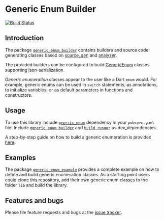 # Generic Enum Builder
[![Build Status](https://travis-ci.com/simphotonics/generic_enum.svg?branch=master)](https://travis-ci.com/simphotonics/generic_enum)


## Introduction

The package [`generic_enum_builder`][generic_enum_builder] contains builders and
source code generating classes based on [source_gen] and [analyzer].

The provided builders can be configured to build [GenericEnum] classes
supporting json-serialization.

*Generic enumeration* classes appear to the user like a Dart `enum` would.
For example, generic enums can be used in `switch` statements, as annotations,
to initialize variables, or as default parameters in functions and constructors.

## Usage

To use this library include [`generic_enum`][generic_enum] dependency in your `pubspec.yaml` file.
Include [`generic_enum_builder`][generic_enum_builder] and [`build_runner`][build_runner] as dev_dependencies.

A step-by-step guide on how to build a generic enumeration is provided [here].


## Examples

The package [`generic_enum_example`][generic_enum_example] provides a complete example on how to define and build
generic enumeration classes. As a starting point users could clone this repository, add
their own generic enum classes to the folder `lib` and build the library.


## Features and bugs
Please file feature requests and bugs at the [issue tracker].

[issue tracker]: https://github.com/simphotonics/generic_enum/issues
[generic_enum]: https://pub.dev/packages/generic_enum
[GenericEnum]: https://pub.dev/packages/generic_enum
[GenericEnumBuilder]: https://pub.dev/packages/generic_enum_builder
[generic_enum_annotation]: https://pub.dev/packages/generic_enum_annotation
[generic_enum_builder]: https://pub.dev/packages/generic_enum_builder
[analyzer]: https://pub.dev/packages/analyzer
[source_gen]: https://pub.dev/packages/source_gen
[generic_enum_example]: ../generic_enum_example
[generic_enum#boilerplate]: ../generic_enum#boilerplate
[build_runner]: https://pub.dev/packages/build_runner
[here]: https://github.com/simphotonics/generic_enum/tree/master/generic_enum#building-a-generic-enum
